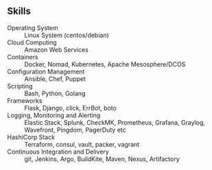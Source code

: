 ## Skills

<dl>
  <dt>Operating System</dt>                      <dd>Linux System (centos/debian)</dd>
  <dt>Cloud Computing</dt>                       <dd>Amazon Web Services</dd>
  <dt>Containers</dt>                            <dd>Docker, Nomad, Kubernetes, Apache Mesosphere/DCOS</dd>
  <dt>Configuration Management</dt>              <dd>Ansible, Chef, Puppet</dd>
  <dt>Scripting</dt>                             <dd>Bash, Python, Golang</dd>
  <dt>Frameworks</dt>                            <dd>Flask, Django, click, ErrBot, boto</dd>
  <dt>Logging, Monitoring and Alerting</dt>      <dd>Elastic Stack, Splunk, CheckMK, Prometheus, Grafana, Graylog, Wavefront, Pingdom, PagerDuty etc</dd>
  <dt>HashiCorp Stack</dt>                       <dd>Terraform, consul, vault, packer, vagrant</dd>
  <dt>Continuous Integration and Delivery</dt>   <dd>git, Jenkins, Argo, BuildKite, Maven, Nexus, Artifactory</dd>
</dl>
